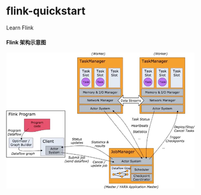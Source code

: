 # flink-quickstart
Learn Flink

#### Flink 架构示意图
![](https://github.com/ColorPenBoy/flink-quickstart/blob/main/flink-arch.jpeg)